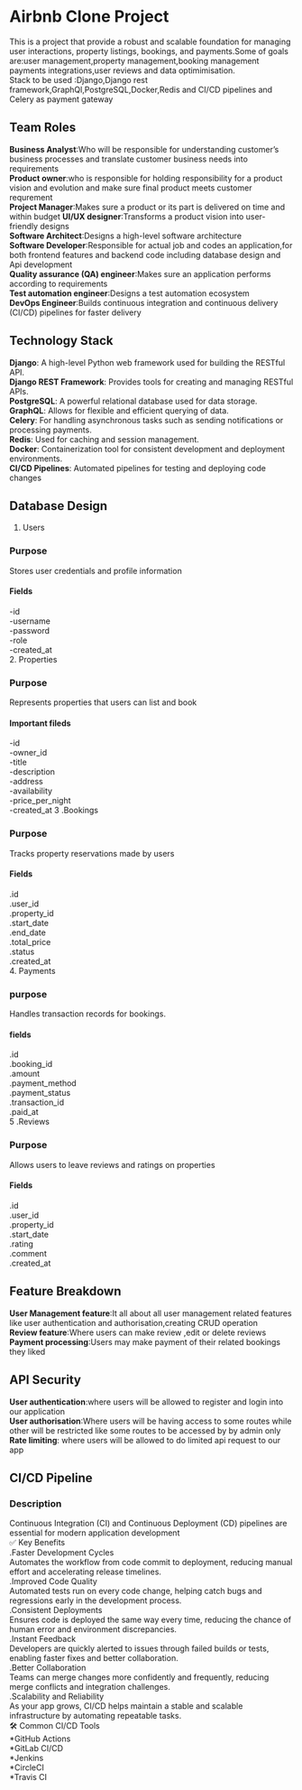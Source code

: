 # Airbnb Clone Project  
This  is a project that provide a robust and scalable foundation for managing user interactions, property listings, bookings, and payments.Some of goals are:user management,property management,booking management payments integrations,user reviews and data optimimisation.  
Stack to be used :Django,Django rest framework,GraphQl,PostgreSQL,Docker,Redis and CI/CD pipelines and Celery as payment gateway  

## Team Roles  
**Business Analyst**:Who will be responsible for understanding customer’s business processes and translate customer business needs into requirements  
**Product owner**:who is responsible for holding responsibility for a product vision and evolution and make sure final product meets customer requrement  
**Project Manager**:Makes sure a product or its part is delivered on time and within budget
**UI/UX designer**:Transforms a product vision into user-friendly designs  
**Software Architect**:Designs a high-level software architecture  
**Software Developer**:Responsible for actual job and codes an application,for both frontend features and backend code including database design and Api development  
**Quality assurance (QA) engineer**:Makes sure an application performs according to requirements   
**Test automation engineer**:Designs a test automation ecosystem  
**DevOps Engineer**:Builds continuous integration and continuous delivery (CI/CD) pipelines for faster delivery  

## Technology Stack  
**Django**: A high-level Python web framework used for building the RESTful API.  
**Django REST Framework**: Provides tools for creating and managing RESTful APIs.  
**PostgreSQL**: A powerful relational database used for data storage.  
**GraphQL**: Allows for flexible and efficient querying of data.  
**Celery**: For handling asynchronous tasks such as sending notifications or processing payments.  
**Redis**: Used for caching and session management.  
**Docker**: Containerization tool for consistent development and deployment environments.  
**CI/CD Pipelines**: Automated pipelines for testing and deploying code changes  

## Database Design  
1. Users  
### Purpose  
Stores user credentials and profile information  
#### Fields  
-id  
-username  
-password  
-role    
-created_at    
2. Properties  
### Purpose  
Represents properties that users can list and book  
#### Important fileds  
-id  
-owner_id  
-title  
-description  
-address  
-availability  
-price_per_night  
-created_at 
3 .Bookings  
### Purpose  
Tracks property reservations made by users  
#### Fields  
.id  
.user_id  
.property_id  
.start_date  
.end_date  
.total_price  
.status  
.created_at  
4. Payments  
### purpose  
Handles transaction records for bookings.  
#### fields  
.id  
.booking_id  
.amount  
.payment_method  
.payment_status  
.transaction_id  
.paid_at    
5 .Reviews    
### Purpose  
Allows users to leave reviews and ratings on properties  
#### Fields  
.id  
.user_id  
.property_id  
.start_date  
.rating   
.comment  
.created_at

## Feature Breakdown  
**User Management feature**:It all about all user management related features like user authentication and authorisation,creating CRUD operation  
**Review feature**:Where users can make review ,edit or delete reviews  
**Payment processing**:Users may make payment of their related bookings they liked  

## API Security  
**User authentication**:where users will be allowed to register and login into our application  
**User authorisation**:Where users will be having access to some routes while other will be restricted like some routes to be accessed by by admin only  
**Rate limiting**: where users will be allowed to do limited api request to our app  

## CI/CD Pipeline 
### Description    
Continuous Integration (CI) and Continuous Deployment (CD) pipelines are essential for modern application development  
✅ Key Benefits  
.Faster Development Cycles  
Automates the workflow from code commit to deployment, reducing manual effort and accelerating release timelines.  
.Improved Code Quality  
Automated tests run on every code change, helping catch bugs and regressions early in the development process.    
.Consistent Deployments  
Ensures code is deployed the same way every time, reducing the chance of human error and environment discrepancies.  
.Instant Feedback  
Developers are quickly alerted to issues through failed builds or tests, enabling faster fixes and better collaboration.  
.Better Collaboration  
Teams can merge changes more confidently and frequently, reducing merge conflicts and integration challenges.   
.Scalability and Reliability  
As your app grows, CI/CD helps maintain a stable and scalable infrastructure by automating repeatable tasks.  
🛠️ Common CI/CD Tools  
*GitHub Actions  
*GitLab CI/CD  
*Jenkins  
*CircleCI  
*Travis CI  


